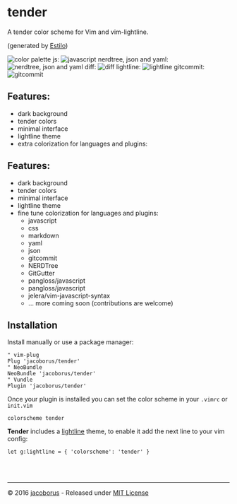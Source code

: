tender
======

A tender color scheme for Vim and vim-lightline.

(generated by [Estilo](https://github.com/jacoborus/estilo))

![color palette](https://cloud.githubusercontent.com/assets/829859/15333419/dd9bae42-1c69-11e6-840f-9ac7470b43d0.png)
js:
![javascript](https://cloud.githubusercontent.com/assets/829859/15333458/01b57d62-1c6a-11e6-8b2f-94ee49717922.png)
nerdtree, json and yaml:
![nerdtree, json and yaml](https://cloud.githubusercontent.com/assets/829859/15333480/1ae0f442-1c6a-11e6-92a1-53fe5a264501.png)
diff:
![diff](https://cloud.githubusercontent.com/assets/829859/15333530/4cce7d9e-1c6a-11e6-8a66-f955c2a99681.png)
lightline:
![lightline](https://cloud.githubusercontent.com/assets/829859/15333539/57e8d710-1c6a-11e6-9809-ef5768ca4103.png)
gitcommit:
![gitcommit](https://cloud.githubusercontent.com/assets/829859/15333549/6372bb00-1c6a-11e6-901c-45dbcfc022c5.png)

## Features:

- dark background
- tender colors
- minimal interface
- lightline theme
- extra colorization for languages and plugins:

## Features:

- dark background
- tender colors
- minimal interface
- lightline theme
- fine tune colorization for languages and plugins:
  - javascript
  - css
  - markdown
  - yaml
  - json
  - gitcommit
  - NERDTree
  - GitGutter
  - pangloss/javascript
  - pangloss/javascript
  - jelera/vim-javascript-syntax
  - ... more coming soon (contributions are welcome)

## Installation

Install manually or use a package manager:

```viml
" vim-plug
Plug 'jacoborus/tender'
" NeoBundle
NeoBundle 'jacoborus/tender'
" Vundle
Plugin 'jacoborus/tender'
```

Once your plugin is installed you can set the color scheme in your `.vimrc` or `init.vim` 

```viml
colorscheme tender
```

**Tender** includes a [lightline](https://github.com/itchyny/lightline.vim) theme, to enable it add the next line to your vim config:

```viml
let g:lightline = { 'colorscheme': 'tender' }
```

<br><br>

---

© 2016 [jacoborus](https://github.com/jacoborus) - Released under [MIT License](https://raw.github.com/jacoborus/nanobar/master/LICENSE)

   [dill]: <https://github.com/joemccann/dillinger>
   [git-repo-url]: <https://github.com/joemccann/dillinger.git>
